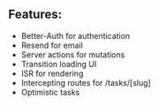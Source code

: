## Features:

- Better-Auth for authentication
- Resend for email
- Server actions for mutations
- Transition loading UI
- ISR for rendering
- Intercepting routes for /tasks/[slug]
- Optimistic tasks